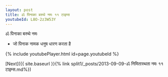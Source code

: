 ```yaml
---
layout: post
title: ॐ पिनाका बरुथे नमः ११ टाइम्स
youtubeId: L8O-2z3W53Y
---
```

 
 
 ॐ पिनाका बरुथे नमः  
 
 -  जो पिनाक नामक धनुष धारण करता है 
 
  
 
  
 
 
 
 
 
 


{% include youtubePlayer.html id=page.youtubeId %}
 
[Next]({{ site.baseurl }}{% link  split1/_posts/2013-09-09-ॐ निमितास्थता नमः ११ टाइम्स.md%})
 

